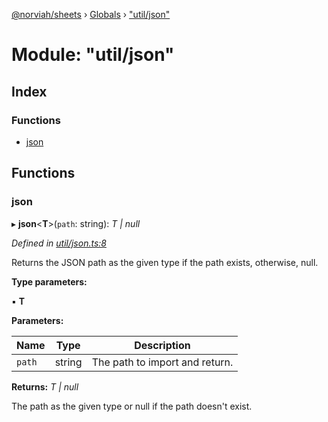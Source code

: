 [@norviah/sheets](../README.md) › [Globals](../globals.md) › ["util/json"](_util_json_.md)

# Module: "util/json"

## Index

### Functions

* [json](_util_json_.md#json)

## Functions

###  json

▸ **json**<**T**>(`path`: string): *T | null*

*Defined in [util/json.ts:8](https://github.com/Norviah/sheets/blob/8905212/src/util/json.ts#L8)*

Returns the JSON path as the given type if the path exists, otherwise, null.

**Type parameters:**

▪ **T**

**Parameters:**

Name | Type | Description |
------ | ------ | ------ |
`path` | string | The path to import and return. |

**Returns:** *T | null*

The path as the given type or null if the path doesn't exist.
